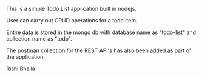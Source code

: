 This is a simple Todo List application built in nodejs.

User can carry out CRUD operations for a todo item.

Entire data is stored in the mongo db with database name as "todo-list" and collection name as "todo".

The postman collection for the REST API's has also been added as part of the application.

Rishi Bhalla